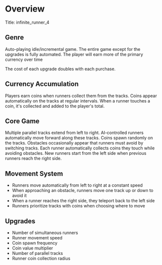 # Overview
Title: infinite_runner_4

## Genre
Auto-playing idle/incremental game. The entire game except for the upgrades is fully automated. The player will earn more of the primary currency over time

The cost of each upgrade doubles with each purchase.

## Currency Accumulation
Players earn coins when runners collect them from the tracks. Coins appear automatically on the tracks at regular intervals. When a runner touches a coin, it's collected and added to the player's total.

## Core Game
Multiple parallel tracks extend from left to right. AI-controlled runners automatically move forward along these tracks. Coins spawn randomly on the tracks. Obstacles occasionally appear that runners must avoid by switching tracks. Each runner automatically collects coins they touch while avoiding obstacles. New runners start from the left side when previous runners reach the right side.

## Movement System
- Runners move automatically from left to right at a constant speed
- When approaching an obstacle, runners move one track up or down to avoid it
- When a runner reaches the right side, they teleport back to the left side
- Runners prioritize tracks with coins when choosing where to move

## Upgrades
- Number of simultaneous runners
- Runner movement speed
- Coin spawn frequency
- Coin value multiplier
- Number of parallel tracks
- Runner coin collection radius
